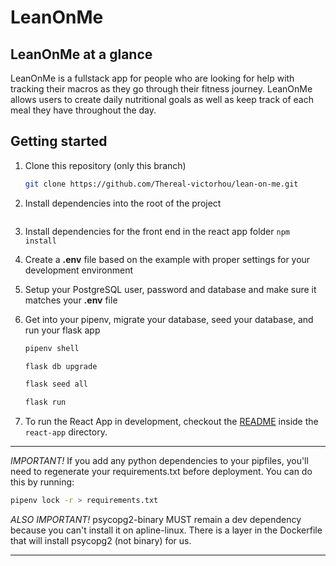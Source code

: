 # LeanOnMe 

## LeanOnMe at a glance

LeanOnMe is a fullstack app for people who are looking for help with tracking their macros as they go through their fitness journey. LeanOnMe allows users to create daily nutritional goals as well as keep track of each meal they have throughout the day.

## Getting started

1. Clone this repository (only this branch)

   ```bash
   git clone https://github.com/Thereal-victorhou/lean-on-me.git
   ```

2. Install dependencies into the root of the project

      ```pipenv install
      ```
3. Install dependencies for the front end in the react app folder
      ```npm install```
4. Create a **.env** file based on the example with proper settings for your
   development environment
5. Setup your PostgreSQL user, password and database and make sure it matches your **.env** file

6. Get into your pipenv, migrate your database, seed your database, and run your flask app

   ```bash
   pipenv shell
   ```

   ```bash
   flask db upgrade
   ```

   ```bash
   flask seed all
   ```

   ```bash
   flask run
   ```

7. To run the React App in development, checkout the [README](./react-app/README.md) inside the `react-app` directory.

***
*IMPORTANT!*
   If you add any python dependencies to your pipfiles, you'll need to regenerate your requirements.txt before deployment.
   You can do this by running:

   ```bash
   pipenv lock -r > requirements.txt
   ```

*ALSO IMPORTANT!*
   psycopg2-binary MUST remain a dev dependency because you can't install it on apline-linux.
   There is a layer in the Dockerfile that will install psycopg2 (not binary) for us.
***



